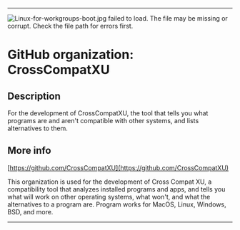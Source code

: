 
***

![Linux-for-workgroups-boot.jpg failed to load. The file may be missing or corrupt. Check the file path for errors first.](/AdditionalInfo/1/CrossCompaxXU/Linux-for-workgroups-boot.jpg)

# GitHub organization: CrossCompatXU

## Description

For the development of CrossCompatXU, the tool that tells you what programs are and aren't compatible with other systems, and lists alternatives to them.

## More info

[https://github.com/CrossCompatXU](https://github.com/CrossCompatXU)

This organization is used for the development of Cross Compat XU, a compatibility tool that analyzes installed programs and apps, and tells you what will work on other operating systems, what won't, and what the alternatives to a program are. Program works for MacOS, Linux, Windows, BSD, and more.

***
